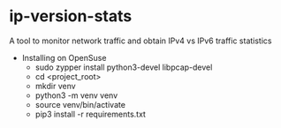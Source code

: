 # ip-version-stats
A tool to monitor network traffic and obtain IPv4 vs IPv6 traffic statistics

- Installing on OpenSuse
    - sudo zypper install python3-devel libpcap-devel
    - cd <project_root>
    - mkdir venv
    - python3 -m venv venv
    - source venv/bin/activate
    - pip3 install -r requirements.txt